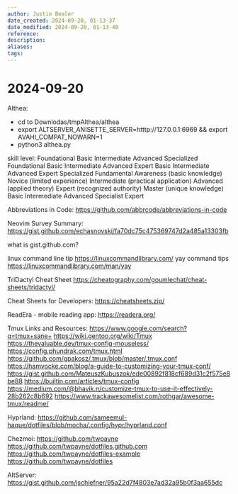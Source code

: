 ```yaml
---
author: Justin Bealer
date_created: 2024-09-20, 01-13-37
date_modified: 2024-09-20, 01-13-40
reference: 
description: 
aliases: 
tags: 
---
```

# 2024-09-20

Althea:

- cd to Downlodas/tmpAlthea/althea
- export ALTSERVER_ANISETTE_SERVER=htttp://127.0.0.1:6969 && export AVAHI_COMPAT_NOWARN=1
- python3 althea.py

skill level:
Foundational Basic Intermediate Advanced Specialized
Foundational Basic Intermediate Advanced Expert
Basic Intermediate Advanced Expert Specialized
Fundamental Awareness (basic knowledge) Novice (limited experience) Intermediate (practical application) Advanced (applied theory) Expert (recognized authority) Master (unique knowledge)
Basic Intermediate Advanced Specialist Expert

Abbreviations in Code:
<https://github.com/abbrcode/abbreviations-in-code>

Neovim Survey Summary:
<https://gist.github.com/echasnovski/fa70dc75c475369747d2a485a13303fb>

what is gist.github.com?

linux command line tip
<https://linuxcommandlibrary.com/>
yay command tips
<https://linuxcommandlibrary.com/man/yay>

TriDactyl Cheat Sheet
<https://cheatography.com/goumlechat/cheat-sheets/tridactyl/>

Cheat Sheets for Developers:
<https://cheatsheets.zip/>

ReadEra - mobile reading app:
<https://readera.org/>

Tmux Links and Resources:
<https://www.google.com/search?q=tmux+sane+>
<https://wiki.gentoo.org/wiki/Tmux>
<https://thevaluable.dev/tmux-config-mouseless/>
<https://config.phundrak.com/tmux.html>
<https://github.com/gpakosz/.tmux/blob/master/.tmux.conf>
<https://hamvocke.com/blog/a-guide-to-customizing-your-tmux-conf/>
<https://gist.github.com/MateuszKubuszok/ede00892f818cf689d31c2f575e8be88>
<https://builtin.com/articles/tmux-config>
<https://medium.com/@bhavik.n/customize-tmux-to-use-it-effectively-28b262c8b692>
<https://www.trackawesomelist.com/rothgar/awesome-tmux/readme/>

Hyprland:
<https://github.com/sameemul-haque/dotfiles/blob/mocha/.config/hypr/hyprland.conf>

Chezmoi:
<https://github.com/twpayne>
<https://github.com/twpayne/dotfiles.github.com>
<https://github.com/twpayne/dotfiles-example>
<https://github.com/twpayne/dotfiles>

AltServer:
<https://gist.github.com/jschiefner/95a22d7f4803e7ad32a95b0f3aa655dc>
